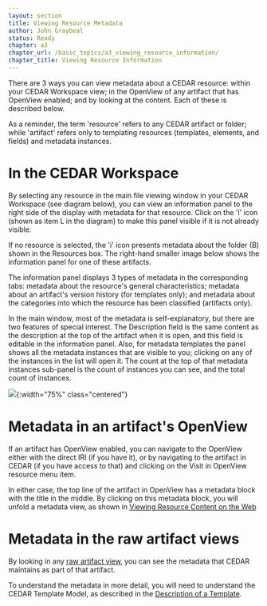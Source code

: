 ```yaml
---
layout: section
title: Viewing Resource Metadata
author: John Graybeal
status: Ready
chapter: a3
chapter_url: /basic_topics/a3_viewing_resource_information/
chapter_title: Viewing Resource Information
---
```

There are 3 ways you can view metadata about a CEDAR resource: within your CEDAR Workspace view; in the OpenView of any artifact that has OpenView enabled; and by looking at the content. Each of these is described below.

As a reminder, the term 'resource' refers to any CEDAR artifact or folder; while 'artifact' refers only to templating resources (templates, elements, and fields) and metadata instances. 

<h1>In the CEDAR Workspace</h1>

By selecting any resource in the main file viewing window in your CEDAR Workspace (see diagram below), you can view an information panel to the right side of the display
with metadata for that resource.
Click on the 'i' icon (shown as item L in the diagram) to make this panel visible
if it is not already visible.

If no resource is selected, the 'i' icon presents metadata about the folder (B) shown in the Resources box. The right-hand smaller image below shows the information panel for one of these artifacts.

The information panel displays 3 types of metadata in the corresponding tabs: metadata about the resource's general characteristics; metadata about an artifact's version history (for templates only); and metadata about the categories into which the resource has been classified (artifacts only).

In the main window, most of the metadata is self-explanatory, but there are two features of special interest. The Description field is the same content as the description at the top of the artifact when it is open, and this field is editable in the information panel. Also, for metadata templates the panel shows all the metadata instances that are visible to you; clicking on any of the instances in the list will open it. The count at the top of that metadata instances sub-panel is the count of instances you can see, and the total count of instances.

![](https://github.com/metadatacenter/cedar-manual/raw/master/docs/assets/imgs/cedar-workspace-annotated-20190911.png){:width="75%" class="centered"}

<h1>Metadata in an artifact's OpenView</h1>

If an artifact has OpenView enabled, you can navigate to the OpenView either with the direct IRI (if you have it), or by navigating to the artifact in CEDAR (if you have access to that) and clicking on the Visit in OpenView resource menu item. 

In either case, the top line of the artifact in OpenView has a metadata block with the title in the middle. By clicking on this metadata block, you will unfold a metadata view, as shown in [Viewing Resource Content on the Web](https://metadatacenter.github.io/cedar-manual/sections/a3/3_viewing_resource_content_on_the_web/)

<h1>Metadata in the raw artifact views</h1>

By looking in any [raw artifact view](https://metadatacenter.github.io/cedar-manual/sections/a3/4_viewing_resource_as_raw_json/),
you can see the metadata that CEDAR maintains as part of that artifact.

To understand the metadata in more detail, 
you will need to understand the CEDAR Template Model, as described in the [Description of a Template](https://metadatacenter.github.io/cedar-manual/cedar_templates/c1_description_of_a_template/).
